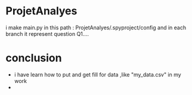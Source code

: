 # ProjetAnalyes
i make main.py in this path : ProjetAnalyes/.spyproject/config 
and in each branch it represent question Q1.... 





# conclusion 
-  i have learn how to put and get fill for data ,like "my_data.csv" in my work 
-  

